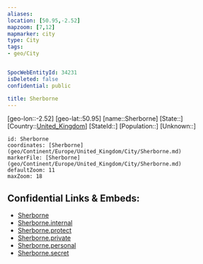 ```yaml
---
aliases: 
location: [50.95,-2.52]
mapzoom: [7,12] 
mapmarker: city 
type: City
tags:
- geo/City


SpocWebEntityId: 34231
isDeleted: false
confidential: public

title: Sherborne
---
```

[geo-lon::-2.52]
[geo-lat::50.95]
[name::Sherborne]
[State::]
[Country::[United_Kingdom](geo/Continent/Europe/United_Kingdom.md)]
[StateId::]
[Population::]
[Unknown::]


```leaflet
id: Sherborne
coordinates: [Sherborne](geo/Continent/Europe/United_Kingdom/City/Sherborne.md)
markerFile: [Sherborne](geo/Continent/Europe/United_Kingdom/City/Sherborne.md)
defaultZoom: 11 
maxZoom: 18
```


## Confidential Links & Embeds: 
- [Sherborne](../../../../../../_public/geo/Continent/Europe/United_Kingdom/City/Sherborne.md) 
- [Sherborne.internal](../../../../../../_internal/geo/Continent/Europe/United_Kingdom/City/Sherborne.internal.md) 
- [Sherborne.protect](../../../../../../_protect/geo/Continent/Europe/United_Kingdom/City/Sherborne.protect.md) 
- [Sherborne.private](../../../../../../_private/geo/Continent/Europe/United_Kingdom/City/Sherborne.private.md) 
- [Sherborne.personal](../../../../../../_personal/geo/Continent/Europe/United_Kingdom/City/Sherborne.personal.md) 
- [Sherborne.secret](../../../../../../_secret/geo/Continent/Europe/United_Kingdom/City/Sherborne.secret.md) 

